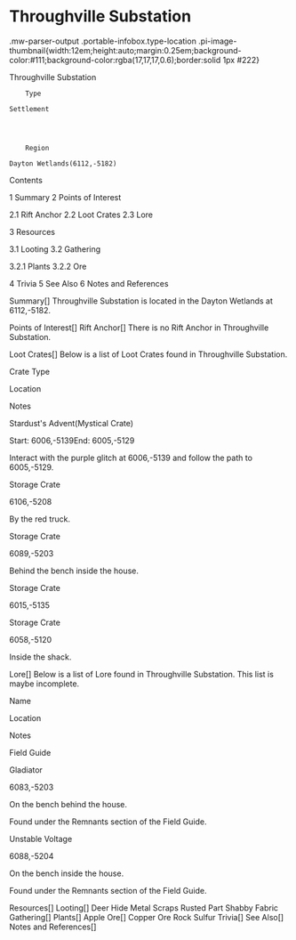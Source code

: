 # Throughville Substation

.mw-parser-output .portable-infobox.type-location .pi-image-thumbnail{width:12em;height:auto;margin:0.25em;background-color:#111;background-color:rgba(17,17,17,0.6);border:solid 1px #222}

Throughville Substation

	

	
		Type
	
	Settlement



	
		Region
	
	Dayton Wetlands(6112,-5182)




Contents

1 Summary
2 Points of Interest

2.1 Rift Anchor
2.2 Loot Crates
2.3 Lore


3 Resources

3.1 Looting
3.2 Gathering

3.2.1 Plants
3.2.2 Ore




4 Trivia
5 See Also
6 Notes and References



Summary[]
Throughville Substation is located in the Dayton Wetlands at 6112,-5182.

Points of Interest[]
Rift Anchor[]
There is no Rift Anchor in Throughville Substation.

Loot Crates[]
Below is a list of Loot Crates found in Throughville Substation.



Crate Type

Location

Notes


Stardust's Advent(Mystical Crate)

Start: 6006,-5139End: 6005,-5129

Interact with the purple glitch at 6006,-5139 and follow the path to 6005,-5129.


Storage Crate

6106,-5208

By the red truck.


Storage Crate

6089,-5203

Behind the bench inside the house.


Storage Crate

6015,-5135




Storage Crate

6058,-5120

Inside the shack.


Lore[]
Below is a list of Lore found in Throughville Substation. This list is maybe incomplete.



Name

Location

Notes

Field Guide


Gladiator

6083,-5203

On the bench behind the house.

Found under the Remnants section of the Field Guide.


Unstable Voltage

6088,-5204

On the bench inside the house.

Found under the Remnants section of the Field Guide.


Resources[]
Looting[]
Deer Hide
Metal Scraps
Rusted Part
Shabby Fabric
Gathering[]
Plants[]
Apple
Ore[]
Copper Ore
Rock
Sulfur
Trivia[]
See Also[]
Notes and References[]
